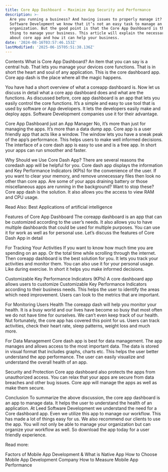 ```yaml
---
title: Core App Dashboard – Maximize App Security and Performance
description: >-
  Are you running a business? And having issues to properly manage it? At Leed
  Software Development we know that it’s not an easy task to manage an
  organization. But the good point is that the Core App Dashboard is the best
  thing to manage your business. This article will explain the necessary details
  about core app and how it can help your business.
date: '2024-08-16T03:57:46.153Z'
lastModified: '2025-06-15T05:51:38.136Z'
---
```

Contents
What is Core App Dashboard?
An item that you can say is a central hub. That lets you manage your devices core functions. That is in short the heart and soul of any application. This is the core dashboard app. Core app dash is the place where all the magic happens.

You have had a short overview of what a coreapp dashboard is. Now let us discuss in detail what a core app dashboard does and what are the functions. As discussed before, core app dashboard is an app that lets you easily control the core functions. It’s a simple and easy to use tool that is used by software or App developers. It lets the developers easily make and deploy apps. Software Development companies use it for their advantage.

Core App Dashboard just an App Manager
No, it’s more than just for managing the apps. It’s more than a data dump app. Core app is a user friendly app that acts like a window. The window lets you have a sneak peak of the app’s performance. This helps users to make well informed decisions. The interface of a core dash app is easy to use and is a free app. In short your apps can run smoother and faster.

Why Should we Use Core Dash App?
There are several reasons the coredash app will be helpful for you. Core dash app displays the information and Key Performance Indicators (KPIs) for the convenience of the user. If you want to clear your memory, and remove unnecessary files then look no other than core app. Are some of your apps draining battery or those miscellaneous apps are running in the background? Want to stop these? Core app dash is the solution. It also allows you the access to view RAM and CPU usage.     

Read Also: Best Applications of artificial intelligence

Features of Core App Dashboard
The coreapp dashboard is an app that can be customized according to the user’s needs. It also allows you to have multiple dashboards that could be used for multiple purposes. You can use it for work as well as for personal use. Let’s discuss the features of Core Dash App in detail

For Tracking Your Activities
If you want to know how much time you are spending on an app. Or the total time while scrolling through the internet. Then coreapp dashboard is the best solution for you. It lets you track your activities and monitor them. You can also use it for your personal usage. Like during exercise. In short it helps you make informed decisions.

Customizable Key Performance Indicators (KPIs)
A core dashboard app allows users to customize Customizable Key Performance Indicators according to their business needs. This helps the user to identify the areas which need improvement. Users can look to the metrics that are important.

For Monitoring Users Health 
The coreapp dash will help you monitor your health. It is a busy world and our lives have become so busy that most often we do not have time for ourselves. We can’t even keep track of our health. Nut fortunately, the core app has covered this point for us. Users can track activities, check their heart rate, sleep patterns, weight loss and much more. 

For Data Management 
Core dash app is best for data management. The app manages and allows access to the most important data. The data is stored in visual format that includes graphs, charts etc. This helps the user better understand the app performance. The user can easily visualize and understand the overall health of an app.

Security and Protection
Core app dashboard also protects the apps from unauthorized access. You can relax that your apps are secure from data breaches and other bug issues. Core app will manage the apps as well as make them secure.

Conclusion 
To summarize the above discussion, the core app dashboard is an app to manage data. It helps the user to understand the health of an application. At Leed Software Development we understand the need for a Core dashboard app. Even we utilize this app to manage our workflow. This has made a lot of things easy for us. We also recommend our clients to use the app. You will not only be able to manage your organization but can organize your workflow as well. So download the app today for a user friendly experience.

Read more:

Factors of Mobile App Development & What is Native App
How to Choose Mobile App Development Company
How to Measure Mobile App Performance

